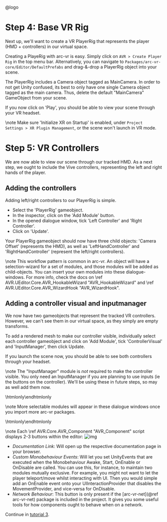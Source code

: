 @logo

# Step 4: Base VR Rig

Next up, we'll want to create a VR PlayerRig that represents the player (HMD + controllers) in our virtual space.

Creating a PlayeRig with arc-vr is easy. Simply click on `AVR > Create Player Rig` in the top menu bar. Alternatively, you can navigate to `Packages/arc-vr-core/Editor/DefaultPrefabs` and drag-&-drop a PlayerRig object into your scene.

The PlayerRig includes a Camera object tagged as MainCamera. In order to not get Unity confused, its best to only have one single Camera object tagged as the main camera. Thus, delete the default "MainCamera" GameObject from your scene.

If you now click on 'Play', you should be able to view your scene through your VR headset.

\note Make sure 'Initialize XR on Startup' is enabled, under `Project Settings > XR Plugin Management`, or the scene won't launch in VR mode.

# Step 5: VR Controllers

We are now able to view our scene through our tracked HMD. As a next step, we ought to include the Vive controllers, representing the left and right hands of the player.

## Adding the controllers

Adding left/right controllers to our PlayerRig is simple.

- Select the 'PlayerRig' gameobject.
- In the inspector, click on the 'Add Module' button.
- In the opened dialogue window, tick 'Left Controller' and 'Right Controller'.
- Click on 'Update'.

Your PlayerRig gameobject should now have three child objects: 'Camera Offset' (represents the HMD), as well as 'LeftHandController' and 'RightHandController' (represent the left/right controllers).

\note This workflow pattern is common in arc-vr. An object will have a selection-wizard for a set of modules, and those modules will be added as child-objects. You can insert your own modules into these dialogue-windows. For more info, check the docs on \ref AVR.UEditor.Core.AVR_HookableWizard<T> "AVR_HookableWizard" and \ref AVR.UEditor.Core.AVR_WizardHook<Wiz> "AVR_WizardHook<Wiz>".

## Adding a controller visual and inputmanager

We now have two gameobjects that represent the tracked VR controllers. However, we can't see them in our virtual space, as they simply are empty transforms.

To add a rendered mesh to make our controller visible, individually select each controller gameobject and click on 'Add Module', tick 'ControllerVisual' and 'InputManager', then click Update.

If you launch the scene now, you should be able to see both controllers through your headset.

\note The "InputManager" module is *not* required to make the controller visible. You only need an InputManager if you are planning to use inputs (ie the buttons on the controller). We'll be using these in future steps, so may as well add them now.

\htmlonly\endhtmlonly

\note More selectable modules will appear in these dialogue windows once you import more arc-vr packages.

\htmlonly\endhtmlonly

\note Each \ref AVR.Core.AVR_Component "AVR_Component" script displays 2-3 buttons within the editor:
![img](../../res/images/core_editorButtons.jpg)
- *Documentation Link*: Will open up the respective documentation page in your browser.
- *Custom Monobehaviour Events*: Will let you set UnityEvents that are executed when the Monobehaviour Awake, Start, OnEnable or OnDisable are called. You can use this, for instance, to maintain two modules mutually exclusive. For example, you might not want to let the player teleport/move whilst interacting with UI. Then you would simple add an OnEnable event onto your UIInteractionProvider that disables the MovementProvider, and vice-versa for OnDisable.
- *Network Behaviour*: This button is only present if the [arc-vr-net](@ref arc-vr-net) package is included in the project. It gives you some useful tools for how components ought to behave when on a network.

Continue in [tutorial 3](tutorials/quickstart_tutorial_3.md).
